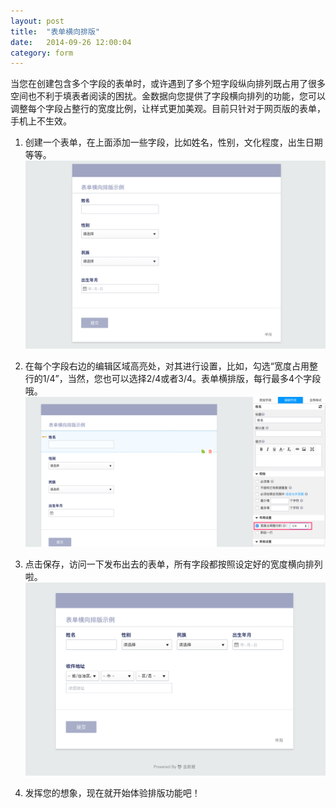 ```yaml
---
layout: post
title:  "表单横向排版"
date:   2014-09-26 12:00:04
category: form
---
```


当您在创建包含多个字段的表单时，或许遇到了多个短字段纵向排列既占用了很多空间也不利于填表者阅读的困扰。金数据向您提供了字段横向排列的功能，您可以调整每个字段占整行的宽度比例，让样式更加美观。目前只针对于网页版的表单，手机上不生效。

1. 创建一个表单，在上面添加一些字段，比如姓名，性别，文化程度，出生日期等等。
	![](/images/customize-layout-1.png)

2. 在每个字段右边的编辑区域高亮处，对其进行设置，比如，勾选“宽度占用整行的1/4”，当然，您也可以选择2/4或者3/4。表单横排版，每行最多4个字段哦。
	![](/images/customize-layout-2.png)

3. 点击保存，访问一下发布出去的表单，所有字段都按照设定好的宽度横向排列啦。
	![](/images/customize-layout-3.png)

4. 发挥您的想象，现在就开始体验排版功能吧！
 